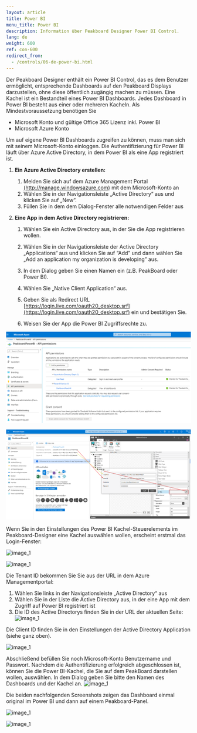 ```yaml
---
layout: article
title: Power BI  
menu_title: Power BI
description: Information über Peakboard Designer Power BI Control.
lang: de
weight: 600
ref: con-600
redirect_from:
  - /controls/06-de-power-bi.html
---
```


Der Peakboard Designer enthält ein Power BI Control, das es dem Benutzer ermöglicht, entsprechende Dashboards auf den Peakboard Displays darzustellen, ohne diese öffentlich zugängig machen zu müssen. Eine Kachel ist ein Bestandteil eines Power BI Dashboards. Jedes Dashboard in Power BI besteht aus einer oder mehreren Kacheln. Als Mindestvoraussetzung benötigen Sie

* Microsoft Konto und gültige Office 365 Lizenz inkl. Power BI
* Microsoft Azure Konto

Um auf eigene Power BI Dashboards zugreifen zu können, muss man sich mit seinem Microsoft-Konto einloggen. Die Authentifizierung für Power BI läuft über Azure Active Directory, in dem Power BI als eine App registriert ist.

1. **Ein Azure Active Directory erstellen:**

    1. Melden Sie sich auf dem Azure Management Portal [(http://manage.windowsazure.com)](http://manage.windowsazure.com) mit dem Microsoft-Konto an
    2. Wählen Sie in der Navigationsleiste „Active Directory“ aus und klicken Sie auf „New“.
    3. Füllen Sie in dem dem Dialog-Fenster alle notwendigen Felder aus

2. **Eine App in dem Active Directory registrieren:**

    1. Wählen Sie ein Active Directory aus, in der Sie die App registrieren wollen.

    2. Wählen Sie in der Navigationsleiste der Active Directory „Applications“ aus und klicken Sie auf “Add” und dann wählen Sie „Add an application my organization is developing” aus.

    3. In dem Dialog geben Sie einen Namen ein (z.B. PeakBoard oder Power BI).

    4. Wählen Sie „Native Client Application“ aus.

    5. Geben Sie als Redirect URL [https://login.live.com/oauth20_desktop.srf](https://login.live.com/oauth20_desktop.srf) ein und bestätigen Sie.

    6. Weisen Sie der App die Power BI Zugriffsrechte zu.

![image_1](/assets/images/Controls/Controls-Power/ControlsPowerBI02.png)


![image_1](/assets/images/Controls/Controls-Power/ControlsPowerBI03.png)

Wenn Sie in den Einstellungen des Power BI Kachel-Steuerelements im Peakboard-Designer eine Kachel auswählen wollen, erscheint erstmal das Login-Fenster:

![image_1](/assets/images/Controls/Controls-Power/ControlsPowerBI04.png)

![image_1](/assets/images/Controls/Controls-Power/ControlsPowerBI05.png)

Die Tenant ID bekommen Sie Sie aus der URL in dem Azure Managementportal:

  1. Wählen Sie links in der Navigationsleiste „Active Directory“ aus
  2. Wählen Sie in der Liste die Active Directory aus, in der eine App mit dem Zugriff auf Power BI registriert ist
  3. Die ID des Active Directorys finden Sie in der URL der aktuellen Seite:
![image_1](/assets/images/Controls/Controls-Power/ControlsPowerBI06.png)

Die Client ID finden Sie in den Einstellungen der Active Directory Application (siehe ganz oben).

![image_1](/assets/images/Controls/Controls-Power/ControlsPowerBI07.png)

Abschließend befüllen Sie noch Microsoft-Konto Benutzername und Passwort. Nachdem die Authentifizierung erfolgreich abgeschlossen ist, können Sie die Power BI-Kachel, die Sie auf dem PeakBoard darstellen wollen, auswählen. In dem Dialog geben Sie bitte den Namen des Dashboards und der Kachel an.
![image_1](/assets/images/Controls/Controls-Power/ControlsPowerBI08.png)

Die beiden nachfolgenden Screenshots zeigen das Dashboard einmal original im Power BI und dann auf einem Peakboard-Panel.

![image_1](/assets/images/Controls/Controls-Power/ControlsPowerBI09.png)

![image_1](/assets/images/Controls/Controls-Power/ControlsPowerBI10.png)
